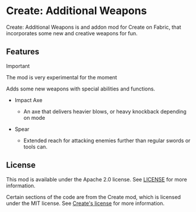 # Create: Additional Weapons
Create: Additional Weapons is and addon mod for Create on Fabric, that incorporates some new and creative weapons for fun.



## Features
> [!IMPORTANT]
> The mod is very experimental for the moment

Adds some new weapons with special abilities and functions.

- Impact Axe
  - An axe that delivers heavier blows, or heavy knockback depending on mode

- Spear
  - Extended reach for attacking enemies further than regular swords or tools can.


## License
This mod is available under the Apache 2.0 license. See [LICENSE](LICENSE) for more information.

Certain sections of the code are from the Create mod, which is licensed under the MIT license. See [Create's license](https://github.com/Creators-of-Create/Create/blob/mc1.20.1/dev/LICENSE) for more information.
